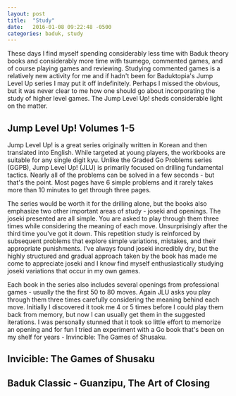 ```yaml
---
layout: post
title:  "Study"
date:   2016-01-08 09:22:48 -0500
categories: baduk, study
---
```


These days I find myself spending considerably less time with Baduk
theory books and considerably more time with tsumego, commented games,
and of course playing games and reviewing. Studying commented games is
a relatively new activity for me and if hadn't been for Baduktopia's
Jump Level Up series I may put it off indefinitely. Perhaps I missed
the obvious, but it was never clear to me how one should go about
incorporating the study of higher level games. The Jump Level Up!
sheds considerable light on the matter.

## Jump Level Up! Volumes 1-5

Jump Level Up! is a great series originally written in Korean and then
translated into English. While targeted at young players, the
workbooks are suitable for any single digit kyu. Unlike the Graded Go
Problems series (GGPB), Jump Level Up! (JLU) is primarily focused on
drilling fundamental tactics. Nearly all of the problems can be solved
in a few seconds - but that's the point. Most pages have 6 simple
problems and it rarely takes more than 10 minutes to get through
three pages.

The series would be worth it for the drilling alone, but the books also
emphasize two other important areas of study - joseki and
openings. The joseki presented are all simple. You are asked to play
through them three times while considering the meaning of each
move. Unsurprisingly after the third time you've got it down. This
repetition study is reinforced by subsequent problems that explore
simple variations, mistakes, and their appropriate punishments. I've
always found joseki incredibly dry, but the highly structured and
gradual approach taken by the book has made me come to appreciate
joseki and I know find myself enthusiastically studying joseki
variations that occur in my own games.

Each book in the series also includes several openings from
professional games - usually the the first 50 to 80 moves. Again JLU
asks you play through them three times carefully considering the
meaning behind each move. Initially I discovered it took me 4 or 5
times before I could play them back from memory, but now I can usually
get them in the suggested iterations. I was personally stunned that it
took so little effort to memorize an opening and for fun I tried an
experiment with a Go book that's been on my shelf for years -
Invincible: The Games of Shusaku.

## Invicible: The Games of Shusaku


## Baduk Classic - Guanzipu, The Art of Closing
